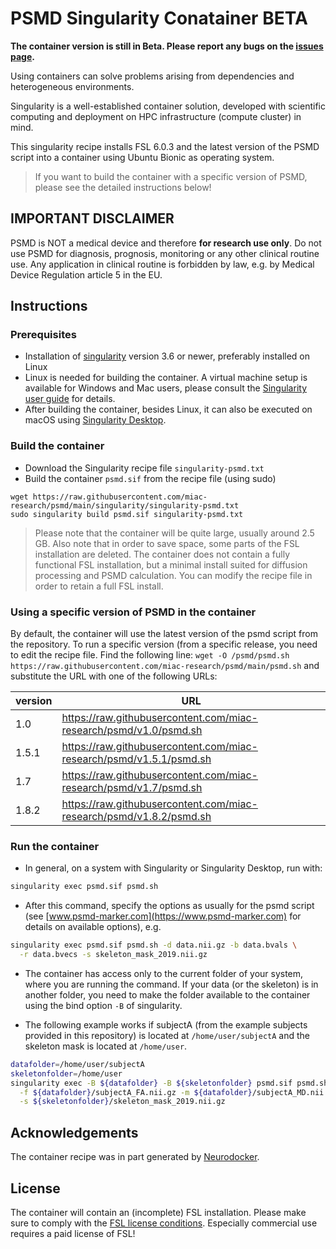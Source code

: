 # PSMD Singularity Conatainer BETA

**The container version is still in Beta. Please report any bugs on the [issues page](https://github.com/miac-research/psmd/issues).**

Using containers can solve problems arising from dependencies and heterogeneous environments.

Singularity is a well-established container solution, developed with scientific computing and deployment on HPC infrastructure (compute cluster) in mind.

This singularity recipe installs FSL 6.0.3 and the latest version of the PSMD script into a container using Ubuntu Bionic as operating system.

> If you want to build the container with a specific version of PSMD, please see the detailed instructions below!

## IMPORTANT DISCLAIMER  

PSMD is NOT a medical device and therefore **for research use only**. Do not use PSMD for diagnosis, prognosis, monitoring or any other clinical routine use. Any application in clinical routine is forbidden by law, e.g. by Medical Device Regulation article 5 in the EU.

## Instructions

### Prerequisites

- Installation of [singularity](https://sylabs.io) version 3.6 or newer, preferably installed on Linux
- Linux is needed for building the container. A virtual machine setup is available for Windows and Mac users, please consult the [Singularity user guide](https://sylabs.io/docs/) for details.
- After building the container, besides Linux, it can also be executed on macOS using [Singularity Desktop](https://sylabs.io/singularity-desktop-macos/).

### Build the container

- Download the Singularity recipe file `singularity-psmd.txt`
- Build the container `psmd.sif` from the recipe file (using sudo)

```
wget https://raw.githubusercontent.com/miac-research/psmd/main/singularity/singularity-psmd.txt
sudo singularity build psmd.sif singularity-psmd.txt
```

> Please note that the container will be quite large, usually around 2.5 GB. Also note that in order to save space, some parts of the FSL installation are deleted. The container does not contain a fully functional FSL installation, but a minimal install suited for diffusion processing and PSMD calculation. You can modify the recipe file in order to retain a full FSL install.

### Using a specific version of PSMD in the container

By default, the container will use the latest version of the psmd script from the repository. To run a specific version (from a specific release, you need to edit the recipe file. Find the following line: `wget -O /psmd/psmd.sh https://raw.githubusercontent.com/miac-research/psmd/main/psmd.sh` and substitute the URL with one of the following URLs:

| version | URL |
| ---     | --- |
| 1.0     | https://raw.githubusercontent.com/miac-research/psmd/v1.0/psmd.sh | 
| 1.5.1   | https://raw.githubusercontent.com/miac-research/psmd/v1.5.1/psmd.sh |
| 1.7     | https://raw.githubusercontent.com/miac-research/psmd/v1.7/psmd.sh |
| 1.8.2   | https://raw.githubusercontent.com/miac-research/psmd/v1.8.2/psmd.sh |


### Run the container

- In general, on a system with Singularity or Singularity Desktop, run with:

```bash
singularity exec psmd.sif psmd.sh
```

- After this command, specify the options as usually for the psmd script (see [www.psmd-marker.com](https://www.psmd-marker.com) for details on available options), e.g.

```bash
singularity exec psmd.sif psmd.sh -d data.nii.gz -b data.bvals \
  -r data.bvecs -s skeleton_mask_2019.nii.gz 
```

- The container has access only to the current folder of your system, where you are running the command. If your data (or the skeleton) is in another folder, you need to make the folder available to the container using the bind option `-B` of singularity.

- The following example works if subjectA (from the example subjects provided in this repository) is located at `/home/user/subjectA` and the skeleton mask is located at `/home/user`.

```bash
datafolder=/home/user/subjectA
skeletonfolder=/home/user
singularity exec -B ${datafolder} -B ${skeletonfolder} psmd.sif psmd.sh \
  -f ${datafolder}/subjectA_FA.nii.gz -m ${datafolder}/subjectA_MD.nii.gz \
  -s ${skeletonfolder}/skeleton_mask_2019.nii.gz
```

## Acknowledgements

The container recipe was in part generated by [Neurodocker](https://github.com/ReproNim/neurodocker).

## License

The container will contain an (incomplete) FSL installation. Please make sure to comply with the [FSL license conditions](https://fsl.fmrib.ox.ac.uk/fsl/fslwiki/Licence). Especially commercial use requires a paid license of FSL!
